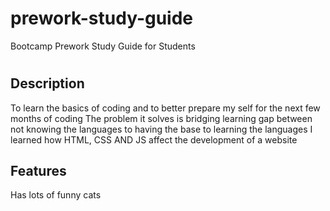 # prework-study-guide
Bootcamp Prework Study Guide for Students
# <FUNNY CATS>

## Description

To learn the basics of coding and to better prepare my self for the next few months of coding
The problem it solves is bridging learning gap between not knowing the languages to having the base to learning the languages
I learned how HTML, CSS AND JS affect the development of a website


## Features

Has lots of funny cats
